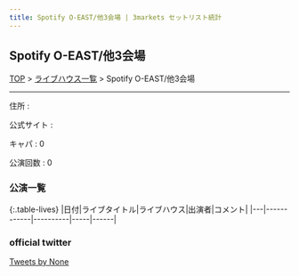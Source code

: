 ```yaml
---
title: Spotify O-EAST/他3会場 | 3markets セットリスト統計
---
```

## Spotify O-EAST/他3会場

[TOP](/setlist/) > [ライブハウス一覧](livehouses.html) > Spotify O-EAST/他3会場

___

住所
:    

公式サイト
:    []()

キャパ
:    0

公演回数
: 0



### 公演一覧

{:.table-lives}
|日付|ライブタイトル|ライブハウス|出演者|コメント|
|---|------------|----------|-----|------|



### official twitter

<a class="twitter-timeline" href="https://twitter.com/None?ref_src=twsrc%5Etfw">Tweets by None</a> <script async src="https://platform.twitter.com/widgets.js" charset="utf-8"></script>